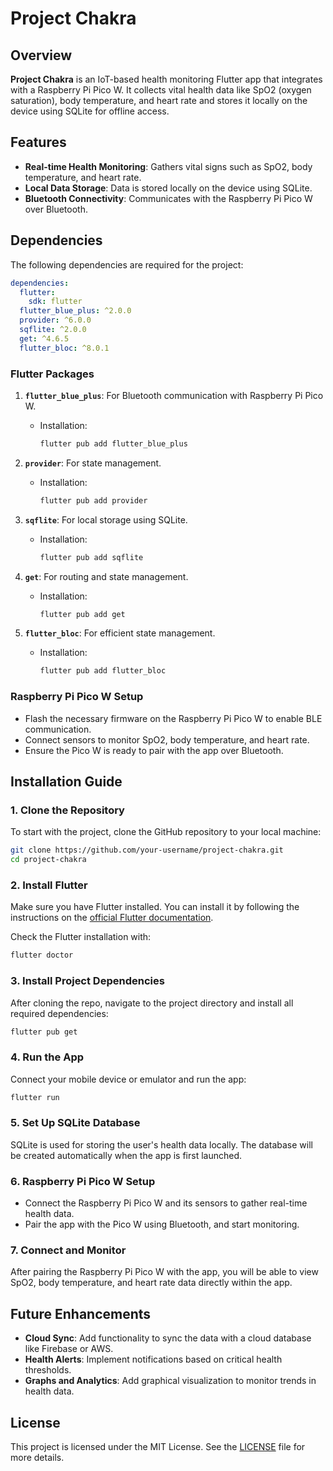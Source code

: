 # Project Chakra

## Overview

**Project Chakra** is an IoT-based health monitoring Flutter app that integrates with a Raspberry Pi Pico W. It collects vital health data like SpO2 (oxygen saturation), body temperature, and heart rate and stores it locally on the device using SQLite for offline access. 

## Features
- **Real-time Health Monitoring**: Gathers vital signs such as SpO2, body temperature, and heart rate.
- **Local Data Storage**: Data is stored locally on the device using SQLite.
- **Bluetooth Connectivity**: Communicates with the Raspberry Pi Pico W over Bluetooth.

## Dependencies

The following dependencies are required for the project:

```yaml
dependencies:
  flutter:
    sdk: flutter
  flutter_blue_plus: ^2.0.0
  provider: ^6.0.0
  sqflite: ^2.0.0
  get: ^4.6.5
  flutter_bloc: ^8.0.1
```

### Flutter Packages

1. **`flutter_blue_plus`**: For Bluetooth communication with Raspberry Pi Pico W.
   - Installation: 
     ```bash
     flutter pub add flutter_blue_plus
     ```

2. **`provider`**: For state management.
   - Installation: 
     ```bash
     flutter pub add provider
     ```

3. **`sqflite`**: For local storage using SQLite.
   - Installation: 
     ```bash
     flutter pub add sqflite
     ```

4. **`get`**: For routing and state management.
   - Installation: 
     ```bash
     flutter pub add get
     ```

5. **`flutter_bloc`**: For efficient state management.
   - Installation: 
     ```bash
     flutter pub add flutter_bloc
     ```

### Raspberry Pi Pico W Setup
- Flash the necessary firmware on the Raspberry Pi Pico W to enable BLE communication.
- Connect sensors to monitor SpO2, body temperature, and heart rate.
- Ensure the Pico W is ready to pair with the app over Bluetooth.

## Installation Guide

### 1. Clone the Repository
To start with the project, clone the GitHub repository to your local machine:
```bash
git clone https://github.com/your-username/project-chakra.git
cd project-chakra
```

### 2. Install Flutter
Make sure you have Flutter installed. You can install it by following the instructions on the [official Flutter documentation](https://flutter.dev/docs/get-started/install).

Check the Flutter installation with:
```bash
flutter doctor
```

### 3. Install Project Dependencies
After cloning the repo, navigate to the project directory and install all required dependencies:
```bash
flutter pub get
```

### 4. Run the App
Connect your mobile device or emulator and run the app:
```bash
flutter run
```

### 5. Set Up SQLite Database
SQLite is used for storing the user's health data locally. The database will be created automatically when the app is first launched.

### 6. Raspberry Pi Pico W Setup
- Connect the Raspberry Pi Pico W and its sensors to gather real-time health data.
- Pair the app with the Pico W using Bluetooth, and start monitoring.

### 7. Connect and Monitor
After pairing the Raspberry Pi Pico W with the app, you will be able to view SpO2, body temperature, and heart rate data directly within the app.

## Future Enhancements
- **Cloud Sync**: Add functionality to sync the data with a cloud database like Firebase or AWS.
- **Health Alerts**: Implement notifications based on critical health thresholds.
- **Graphs and Analytics**: Add graphical visualization to monitor trends in health data.

## License
This project is licensed under the MIT License. See the [LICENSE](./LICENSE) file for more details.

